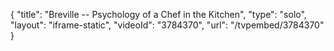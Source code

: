 {
    "title": "Breville -- Psychology of a Chef in the Kitchen",
    "type": "solo",
    "layout": "iframe-static",
    "videoId": "3784370",
    "url": "\/tvpembed\/3784370"
}